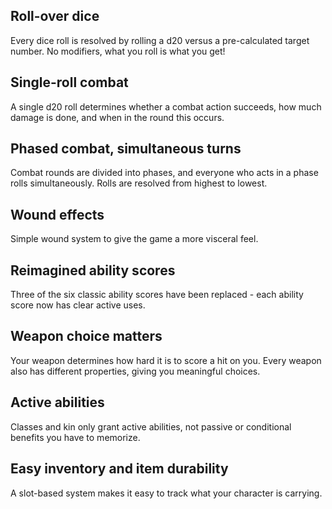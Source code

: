## Roll-over dice 
Every dice roll is resolved by rolling a d20 versus a pre-calculated target number. No modifiers, what you roll is what you get! 

## Single-roll combat 
A single d20 roll determines whether a combat action succeeds, how much damage is done, and when in the round this occurs.

## Phased combat, simultaneous turns
Combat rounds are divided into phases, and everyone who acts in a phase rolls simultaneously. Rolls are resolved from highest to lowest.

## Wound effects 
Simple wound system to give the game a more visceral feel. 

<!--raw-typst
  #colbreak()
-->

## Reimagined ability scores 
Three of the six classic ability scores have been replaced - each ability score now has clear active uses.

## Weapon choice matters 
Your weapon determines how hard it is to score a hit on you. Every weapon also has different properties, giving you meaningful choices.

## Active abilities 
Classes and kin only grant active abilities, not passive or conditional benefits you have to memorize.

## Easy inventory and item durability
A slot-based system makes it easy to track what your character is carrying.
